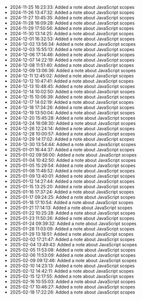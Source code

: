 - 2024-11-25 16:23:33: Added a note about JavaScript scopes
- 2024-11-26 13:47:32: Added a note about JavaScript scopes
- 2024-11-27 10:45:35: Added a note about JavaScript scopes
- 2024-11-28 16:09:28: Added a note about JavaScript scopes
- 2024-11-29 17:50:56: Added a note about JavaScript scopes
- 2024-11-30 13:14:25: Added a note about JavaScript scopes
- 2024-12-01 16:32:53: Added a note about JavaScript scopes
- 2024-12-02 13:56:34: Added a note about JavaScript scopes
- 2024-12-03 15:55:13: Added a note about JavaScript scopes
- 2024-12-06 17:14:46: Added a note about JavaScript scopes
- 2024-12-07 14:22:19: Added a note about JavaScript scopes
- 2024-12-08 11:51:40: Added a note about JavaScript scopes
- 2024-12-09 13:06:36: Added a note about JavaScript scopes
- 2024-12-11 12:45:02: Added a note about JavaScript scopes
- 2024-12-12 10:47:41: Added a note about JavaScript scopes
- 2024-12-13 10:48:45: Added a note about JavaScript scopes
- 2024-12-14 10:02:50: Added a note about JavaScript scopes
- 2024-12-15 10:06:39: Added a note about JavaScript scopes
- 2024-12-17 14:02:19: Added a note about JavaScript scopes
- 2024-12-18 17:34:26: Added a note about JavaScript scopes
- 2024-12-19 13:50:04: Added a note about JavaScript scopes
- 2024-12-20 15:45:28: Added a note about JavaScript scopes
- 2024-12-24 16:08:30: Added a note about JavaScript scopes
- 2024-12-26 12:24:14: Added a note about JavaScript scopes
- 2024-12-28 10:00:57: Added a note about JavaScript scopes
- 2024-12-29 14:17:02: Added a note about JavaScript scopes
- 2024-12-30 13:54:44: Added a note about JavaScript scopes
- 2025-01-01 16:44:37: Added a note about JavaScript scopes
- 2025-01-02 09:56:00: Added a note about JavaScript scopes
- 2025-01-04 10:42:50: Added a note about JavaScript scopes
- 2025-01-05 15:29:54: Added a note about JavaScript scopes
- 2025-01-08 11:46:52: Added a note about JavaScript scopes
- 2025-01-09 13:40:01: Added a note about JavaScript scopes
- 2025-01-12 14:27:44: Added a note about JavaScript scopes
- 2025-01-15 13:25:20: Added a note about JavaScript scopes
- 2025-01-16 17:37:24: Added a note about JavaScript scopes
- 2025-01-17 09:24:25: Added a note about JavaScript scopes
- 2025-01-18 17:10:54: Added a note about JavaScript scopes
- 2025-01-21 17:14:13: Added a note about JavaScript scopes
- 2025-01-22 10:25:28: Added a note about JavaScript scopes
- 2025-01-23 11:50:26: Added a note about JavaScript scopes
- 2025-01-24 09:39:32: Added a note about JavaScript scopes
- 2025-01-28 11:03:09: Added a note about JavaScript scopes
- 2025-01-29 13:18:51: Added a note about JavaScript scopes
- 2025-02-02 17:21:47: Added a note about JavaScript scopes
- 2025-02-04 13:49:43: Added a note about JavaScript scopes
- 2025-02-05 11:53:08: Added a note about JavaScript scopes
- 2025-02-06 11:53:09: Added a note about JavaScript scopes
- 2025-02-09 09:12:46: Added a note about JavaScript scopes
- 2025-02-10 14:23:13: Added a note about JavaScript scopes
- 2025-02-12 14:42:11: Added a note about JavaScript scopes
- 2025-02-15 12:17:55: Added a note about JavaScript scopes
- 2025-02-16 10:55:03: Added a note about JavaScript scopes
- 2025-02-17 10:46:27: Added a note about JavaScript scopes
- 2025-02-18 17:22:26: Added a note about JavaScript scopes
